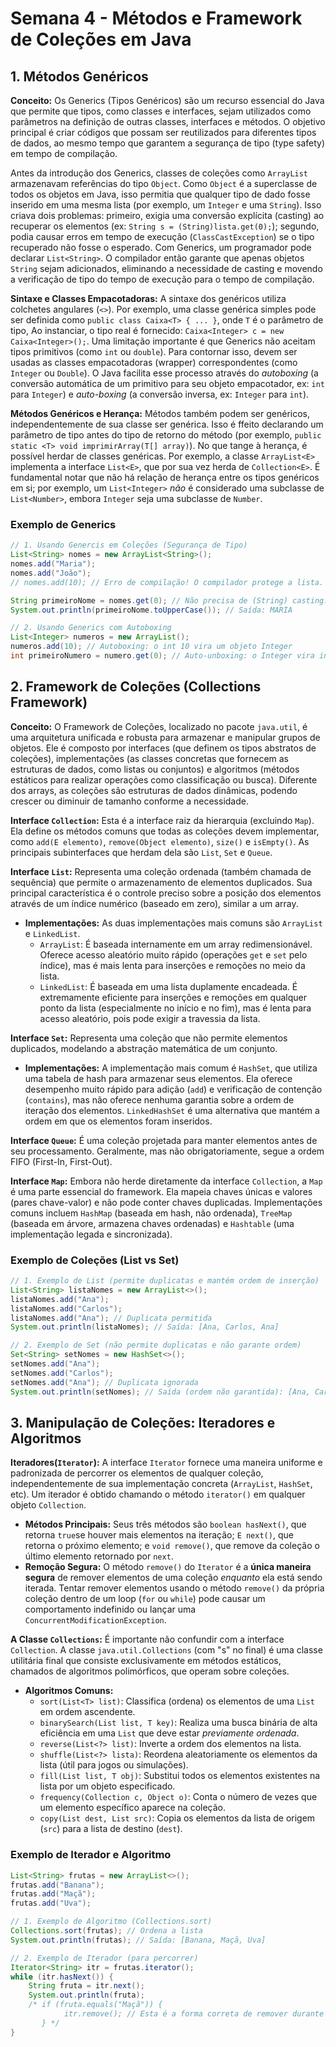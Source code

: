 # Semana 4 - Métodos e Framework de Coleções em Java

## 1. Métodos Genéricos

**Conceito:** Os Generics (Tipos Genéricos) são um recurso essencial do Java que permite que tipos, como classes e interfaces, sejam utilizados como parâmetros na definição de outras classes, interfaces e métodos. O objetivo principal é criar códigos que possam ser reutilizados para diferentes tipos de dados, ao mesmo tempo que garantem a segurança de tipo (type safety) em tempo de compilação.

Antes da introdução dos Generics, classes de coleções como `ArrayList` armazenavam referências do tipo `Object`. Como `Object` é a superclasse de todos os objetos em Java, isso permitia que qualquer tipo de dado fosse inserido em uma mesma lista (por exemplo, um `Integer` e uma `String`). Isso criava dois problemas: primeiro, exigia uma conversão explícita (casting) ao recuperar os elementos (ex: `String s = (String)lista.get(0);`); segundo, podia causar erros em tempo de execução (`ClassCastException`) se o tipo recuperado não fosse o esperado. Com Generics, um programador pode declarar `List<String>`. O compilador então garante que apenas objetos `String` sejam adicionados, eliminando a necessidade de casting e movendo a verificação de tipo do tempo de execução para o tempo de compilação.

**Sintaxe e Classes Empacotadoras:** A sintaxe dos genéricos utiliza colchetes angulares (`<>`). Por exemplo, uma classe genérica simples pode ser definida como `public class Caixa<T> { ... }`, onde `T` é o parâmetro de tipo, Ao instanciar, o tipo real é fornecido: `Caixa<Integer> c = new Caixa<Integer>();`. Uma limitação importante é que Generics não aceitam tipos primitivos (como `int` ou `double`). Para contornar isso, devem ser usadas as classes empacotadoras (wrapper) correspondentes (como `Integer` ou `Double`). O Java facilita esse processo através do *autoboxing* (a conversão automática de um primitivo para seu objeto empacotador, ex: `int` para `Integer`) e *auto-boxing* (a conversão inversa, ex: `Integer` para `int`).

**Métodos Genéricos e Herança:** Métodos também podem ser genéricos, independentemente de sua classe ser genérica. Isso é ffeito declarando um parâmetro de tipo antes do tipo de retorno do método (por exemplo, `public static <T> void imprimirArray(T[] array)`). No que tange à herança, é possível herdar de classes genéricas. Por exemplo, a classe `ArrayList<E>` implementa a interface `List<E>`, que por sua vez herda de `Collection<E>`. É fundamental notar que não há relação de herança entre os tipos genéricos em si; por exemplo, um `List<Integer>` *não* é considerado uma subclasse de `List<Number>`, embora `Integer` seja uma subclasse de `Number`.

### Exemplo de Generics ###

```Java
// 1. Usando Genercis em Coleções (Segurança de Tipo)
List<String> nomes = new ArrayList<String>();
nomes.add("Maria");
nomes.add("João");
// nomes.add(10); // Erro de compilação! O compilador protege a lista.

String primeiroNome = nomes.get(0); // Não precisa de (String) casting.
System.out.println(primeiroNome.toUpperCase()); // Saída: MARIA

// 2. Usando Generics com Autoboxing
List<Integer> numeros = new ArrayList();
numeros.add(10); // Autoboxing: o int 10 vira um objeto Integer
int primeiroNumero = numero.get(0); // Auto-unboxing: o Integer vira int
```

## 2. Framework de Coleções (Collections Framework)

**Conceito:** O Framework de Coleções, localizado no pacote `java.util`, é uma arquitetura unificada e robusta para armazenar e manipular grupos de objetos. Ele é composto por interfaces (que definem os tipos abstratos de coleções), implementações (as classes concretas que fornecem as estruturas de dados, como listas ou conjuntos) e algoritmos (métodos estáticos para realizar operações como classificação ou busca). Diferente dos arrays, as coleções são estruturas de dados dinâmicas, podendo crescer ou diminuir de tamanho conforme a necessidade.

**Interface `Collection`:** Esta é a interface raiz da hierarquia (excluindo `Map`). Ela define os métodos comuns que todas as coleções devem implementar, como `add(E elemento)`, `remove(Object elemento)`, `size()` e `isEmpty()`. As principais subinterfaces que herdam dela são `List`, `Set` e `Queue`.

**Interface `List`:** Representa uma coleção ordenada (também chamada de sequência) que permite o armazenamento de elementos duplicados. Sua principal característica é o controle preciso sobre a posição dos elementos através de um índice numérico (baseado em zero), similar a um array.
- **Implementações:** As duas implementações mais comuns são `ArrayList` e `LinkedList`.
    - `ArrayList`: É baseada internamente em um array redimensionável. Oferece acesso aleatório muito rápido (operações `get` e `set` pelo índice), mas é mais lenta para inserções e remoções no meio da lista.
    - `LinkedList`: É baseada em uma lista duplamente encadeada. É extremamente eficiente para inserções e remoções em qualquer ponto da lista (especialmente no início e no fim), mas é lenta para acesso aleatório, pois pode exigir a travessia da lista.

**Interface `Set`:** Representa uma coleção que não permite elementos duplicados, modelando a abstração matemática de um conjunto.
- **Implementações:** A implementação mais comum é `HashSet`, que utiliza uma tabela de hash para armazenar seus elementos. Ela oferece desempenho muito rápido para adição (`add`) e verificação de contenção (`contains`), mas não oferece nenhuma garantia sobre a ordem de iteração dos elementos. `LinkedHashSet` é uma alternativa que mantém a ordem em que os elementos foram inseridos.

**Interface `Queue`:** É uma coleção projetada para manter elementos antes de seu processamento. Geralmente, mas não obrigatoriamente, segue a ordem FIFO (First-In, First-Out).

**Interface `Map`:** Embora não herde diretamente da interface `Collection`, a `Map` é uma parte essencial do framework. Ela mapeia chaves únicas e valores (pares chave-valor) e não pode conter chaves duplicadas. Implementações comuns incluem `HashMap` (baseada em hash, não ordenada), `TreeMap` (baseada em árvore, armazena chaves ordenadas) e `Hashtable` (uma implementação legada e sincronizada).

### Exemplo de Coleções (List vs Set)

```Java
// 1. Exemplo de List (permite duplicatas e mantém ordem de inserção)
List<String> listaNomes = new ArrayList<>();
listaNomes.add("Ana");
listaNomes.add("Carlos");
listaNomes.add("Ana"); // Duplicata permitida
System.out.println(listaNomes); // Saída: [Ana, Carlos, Ana]

// 2. Exemplo de Set (não permite duplicatas e não garante ordem)
Set<String> setNomes = new HashSet<>();
setNomes.add("Ana");
setNomes.add("Carlos");
setNomes.add("Ana"); // Duplicata ignorada
System.out.println(setNomes); // Saída (ordem não garantida): [Ana, Carlos]
```

## 3. Manipulação de Coleções: Iteradores e Algoritmos

**Iteradores(`Iterator`):** A interface `Iterator` fornece uma maneira uniforme e padronizada de percorrer os elementos de qualquer coleção, independentemente de sua implementação concreta (`ArrayList`, `HashSet`, etc). Um iterador é obtido chamando o método `iterator()` em qualquer objeto `Collection`.
- **Métodos Principais:** Seus três métodos são `boolean hasNext()`, que retorna `true`se houver mais elementos na iteração; `E next()`, que retorna o próximo elemento; e `void remove()`, que remove da coleção o último elemento retornado por `next`.
- **Remoção Segura:** O método `remove()` do `Iterator` é a **única maneira segura** de remover elementos de uma coleção *enquanto* ela está sendo iterada. Tentar remover elementos usando o método `remove()` da própria coleção dentro de um loop (`for` ou `while`) pode causar um comportamento indefinido ou lançar uma `ConcurrentModificationException`.

**A Classe `Collections`:** É importante não confundir com a interface `Collection`. A classe `java.util.Collections` (com "s" no final) é uma classe utilitária final que consiste exclusivamente em métodos estáticos, chamados de algoritmos polimórficos, que operam sobre coleções.
- **Algoritmos Comuns:**
    - `sort(List<T> list)`: Classifica (ordena) os elementos de uma `List` em ordem ascendente.
    - `binarySearch(List list, T key)`: Realiza uma busca binária de alta eficiência em uma `List` que deve estar *previamente ordenada*.
    - `reverse(List<?> list)`: Inverte a ordem dos elementos na lista.
    - `shuffle(List<?> lista)`: Reordena aleatoriamente os elementos da lista (útil para jogos ou simulações).
    - `fill(List list, T obj)`: Substitui todos os elementos existentes na lista por um objeto especificado.
    - `frequency(Collection c, Object o)`: Conta o número de vezes que um elemento específico aparece na coleção.
    - `copy(List dest, List src)`: Copia os elementos da lista de origem (`src`) para a lista de destino (`dest`).

### Exemplo de Iterador e Algoritmo

```Java
List<String> frutas = new ArrayList<>();
frutas.add("Banana");
frutas.add("Maçã");
frutas.add("Uva");

// 1. Exemplo de Algoritmo (Collections.sort)
Collections.sort(frutas); // Ordena a lista
System.out.println(frutas); // Saída: [Banana, Maçã, Uva]

// 2. Exemplo de Iterador (para percorrer)
Iterator<String> itr = frutas.iterator();
while (itr.hasNext()) {
    String fruta = itr.next();
    System.out.println(fruta);
    /* if (fruta.equals("Maçã")) {
            itr.remove(); // Esta é a forma correta de remover durante a iteração
       } */
}
```